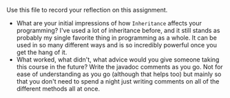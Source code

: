 Use this file to record your reflection on this assignment.

- What are your initial impressions of how `Inheritance` affects your programming?
I've used a lot of inheritance before, and it still stands as probably my single favorite thing in programming as a whole. It can be used in so many different ways and is so incredibly powerful once you get the hang of it.
- What worked, what didn't, what advice would you give someone taking this course in the future?
Write the javadoc comments as you go. Not for ease of understanding as you go (although that helps too) but mainly so that you don't need to spend a night just writing comments on all of the different methods all at once.